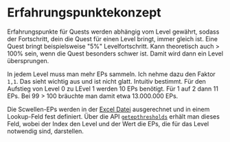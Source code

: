 # Erfahrungspunktekonzept

Erfahrungspunkte für Quests werden abhängig vom Level gewährt, sodass der Fortschritt, dein die Quest für einen Level bringt, immer gleich ist. Eine Quest bringt beispielsweise "5%" Levelfortschritt. Kann theoretisch auch > 100% sein, wenn die Quest besonders schwer ist. Damit wird dann ein Level übersprungen.

In jedem Level muss man mehr EPs sammeln. Ich nehme dazu den Faktor `1,1`. Das sieht wichtig aus und ist nicht glatt. Intuitiv bestimmt. Für den Aufstieg von Level 0 zu LEvel 1 werden 10 EPs benötigt. Für 1 auf 2 dann 11 EPs. Bei 99 > 100 bräuchte man damit etwa 13.000.000 EPs.

Die Scwellen-EPs werden in der [Excel Datei](epcalculator.xlsx) ausgerechnet und in einem Lookup-Feld fest definiert. Über die API [`getepthresholds`](api/getepthresholds.js) erhält man dieses Feld, wobei der Index den Level und der Wert die EPs, die für das Level notwendig sind, darstellen.